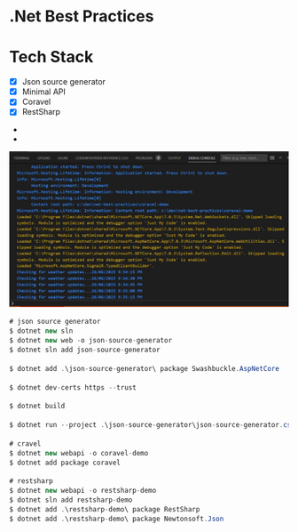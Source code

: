 # .Net Best Practices

# Tech Stack

- [x] Json source generator
- [x] Minimal API
- [x] Coravel
- [x] RestSharp
-
-

![alt text](./doc/coravel.jpg)

```c#
# json source generator
$ dotnet new sln
$ dotnet new web -o json-source-generator
$ dotnet sln add json-source-generator

$ dotnet add .\json-source-generator\ package Swashbuckle.AspNetCore

$ dotnet dev-certs https --trust

$ dotnet build

$ dotnet run --project .\json-source-generator\json-source-generator.csproj

# cravel
$ dotnet new webapi -o coravel-demo
$ dotnet add package coravel

# restsharp
$ dotnet new webapi -o restsharp-demo
$ dotnet sln add restsharp-demo
$ dotnet add .\restsharp-demo\ package RestSharp
$ dotnet add .\restsharp-demo\ package Newtonsoft.Json
```
